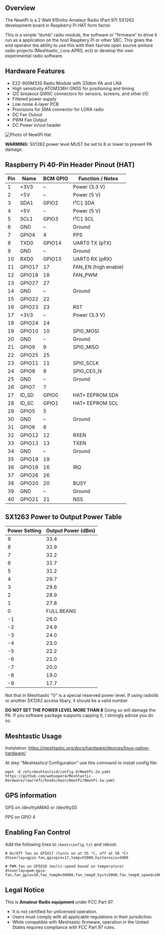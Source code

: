 ## Overview
The NewtPi is a 2 Watt 915mhz Amateur Radio (Part 97) SX1262 development board in Raspberry Pi HAT form factor.

This is a simple “dumb” radio module, the software or "firmware" to drive it run as a application on the host Raspbery PI or other SBC. This gives the end operator the ability to use this with their favrote open sourve amiture radio projects (Meshtastic, Lora-APRS, ect) or develop thir own experimental radio software.


## Hardware Features
* E22-900M33S Radio Module with 33dbm PA and LNA
* High sensitivity ATGM336H GNSS for positioning and timing
* I2C breakout QWIIC connectors for sensors, screens, and other I/O
* Filtered power supply
* Low noise 4-layer PCB
* Provisions for SMA connector for LORA radio
* DC Fan Outout
* PWM Fan Output
* DC Power in/out header

![Photo of NewtPi Hat](/static/IMG_2806.jpeg)


**WARMING:** SX1262 power level MUST be set to 8 or lower to prevent PA damage.

## Raspberry Pi 40-Pin Header Pinout (HAT)

| Pin | Name         | BCM GPIO | Function / Notes      |
|-----|--------------|----------|-----------------------|
| 1   | +3V3         | –        | Power (3.3 V)          |
| 2   | +5V          | –        | Power (5 V)            |
| 3   | SDA1         | GPIO2    | I²C1 SDA               |
| 4   | +5V          | –        | Power (5 V)            |
| 5   | SCL1         | GPIO3    | I²C1 SCL               |
| 6   | GND          | –        | Ground                 |
| 7   | GPIO4        | 4        | PPS                    |
| 8   | TXD0         | GPIO14   | UART0 TX (pTX)         |
| 9   | GND          | –        | Ground                 |
| 10  | RXD0         | GPIO15   | UART0 RX (pRX)         |
| 11  | GPIO17       | 17       | FAN_EN (high enable)   |
| 12  | GPIO18       | 18       | FAN_PWM                |
| 13  | GPIO27       | 27       |                        |
| 14  | GND          | –        | Ground                 |
| 15  | GPIO22       | 22       |                        |
| 16  | GPIO23       | 23       | RST                    |
| 17  | +3V3         | –        | Power (3.3 V)          |
| 18  | GPIO24       | 24       |                        |
| 19  | GPIO10       | 10       | SPI0_MOSI              |
| 20  | GND          | –        | Ground                 |
| 21  | GPIO9        | 9        | SPI0_MISO              |
| 22  | GPIO25       | 25       |                        |
| 23  | GPIO11       | 11       | SPI0_SCLK              |
| 24  | GPIO8        | 8        | SPI0_CE0_N             |
| 25  | GND          | –        | Ground                 |
| 26  | GPIO7        | 7        |                        |
| 27  | ID_SD        | GPIO0    | HAT+ EEPROM SDA        |
| 28  | ID_SC        | GPIO1    | HAT+ EEPROM SCL        |
| 29  | GPIO5        | 5        |                        |
| 30  | GND          | –        | Ground                 |
| 31  | GPIO6        | 6        |                        |
| 32  | GPIO12       | 12       | RXEN                   |
| 33  | GPIO13       | 13       | TXEN                   |
| 34  | GND          | –        | Ground                 |
| 35  | GPIO19       | 19       |                        |
| 36  | GPIO16       | 16       | IRQ                    |
| 37  | GPIO26       | 26       |                        |
| 38  | GPIO20       | 20       | BUSY                   |
| 39  | GND          | –        | Ground                 |
| 40  | GPIO21       | 21       | NSS                    |

## SX1263 Power to Output Power Table

| Power Setting | Output Power (dBm) |
|---------------|--------------------|
| 9             | 33.4               |
| 8             | 32.9               |
| 7             | 32.2               |
| 6             | 31.7               |
| 5             | 31.2               |
| 4             | 29.7               |
| 3             | 29.6               |
| 2             | 28.9               |
| 1             | 27.8               |
| 0             | FULL BEANS         |
| -1            | 26.0               |
| -2            | 24.9               |
| -3            | 24.0               |
| -4            | 23.0               |
| -5            | 22.2               |
| -6            | 21.0               |
| -7            | 20.0               |
| -8            | 19.0               |
| -9            | 17.7               |

Not that in Meshtastic "0" is a special reserved power level. If using radiolib or another SX1262 access libary, it should be a valid number

**DO NOT SET THE POWER LEVEL MORE THAN 8** Doing so will damage the PA. If you software package supports capping it, I strongly advise you do so.

## Meshtastic Usage

Instalation: https://meshtastic.org/docs/hardware/devices/linux-native-hardware/

At step "Meshtasticd Configuration" use this command to install config file:
```
wget -O /etc/meshtasticd/config.d/NewtPi-2w.yaml https://github.com/wehooper4/Meshtastic-Hardware/raw/refs/heads/main/NewtPi/NewtPi-2w.yaml
```

## GPS information

GPS on /dev/ttyAMA0 or /dev/ttyS0

PPS on GPIO 4



## Enabling Fan Control

Add the following lines to `/boot/config.txt` and reboot.

```text
# On/Off fan on GPIO17 (turns on at 55 °C, off at 50 °C)
dtoverlay=gpio-fan,gpiopin=17,temp=55000,hysteresis=5000

# PWM fan on GPIO18 (multi-speed based on temperature)
dtoverlay=pwm-gpio-fan,fan_gpio=18,fan_temp0=50000,fan_temp0_hyst=5000,fan_temp0_speed=100,fan_temp1=60000,fan_temp1_speed=180,fan_temp2=70000,fan_temp2_speed=255
```

## Legal Notice
This is **Amateur Radio equipment** under FCC Part 97.
* It is not certified for unlicensed operation.
* Users must comply with all applicable regulations in their jurisdiction.
* While compatible with Meshtastic firmware, operation in the United States requires compliance with FCC Part 97 rules.
